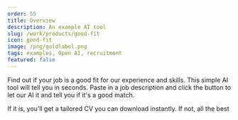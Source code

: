 ```yaml
---
order: 55
title: Overview
description: An example AI tool
slug: /work/products/good-fit
icon: good-fit
image: /png/goldlabel.png
tags: examples, Open AI, recruitment
featured: false
---
```


Find out if your job is a good fit for our experience and skills. This simple AI tool will tell you in seconds. Paste in a job description and click the button to let our AI it and tell you if it's a good match.

If it is, you’ll get a tailored CV you can download instantly. If not, all the best

